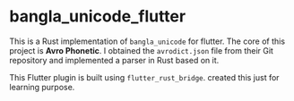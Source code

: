 # bangla_unicode_flutter

This is a Rust implementation of `bangla_unicode` for flutter. The core of this project is **Avro Phonetic**. I obtained the `avrodict.json` file from their Git repository and implemented a parser in Rust based on it.

This Flutter plugin is built using `flutter_rust_bridge`. created this just for learning purpose.